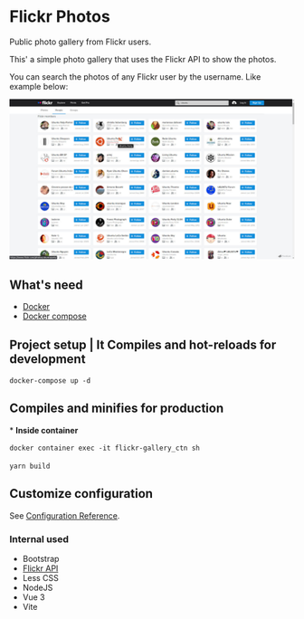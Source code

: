 # Flickr Photos

Public photo gallery from Flickr users.

This' a simple photo gallery that uses the Flickr API to show the photos.

You can search the photos of any Flickr user by the username. Like example below:

![Flickr people search](/src/assets/img/example.jpg)

## What's need

- [Docker](https://www.docker.com/get-started)
- [Docker compose](https://docs.docker.com/compose/install)

## Project setup | It Compiles and hot-reloads for development

```
docker-compose up -d
```

## Compiles and minifies for production

\* **Inside container**

```
docker container exec -it flickr-gallery_ctn sh

yarn build
```

## Customize configuration

See [Configuration Reference](https://cli.vuejs.org/config/).

### Internal used

- Bootstrap
- [Flickr API](https://www.flickr.com/services/api)
- Less CSS
- NodeJS
- Vue 3
- Vite
